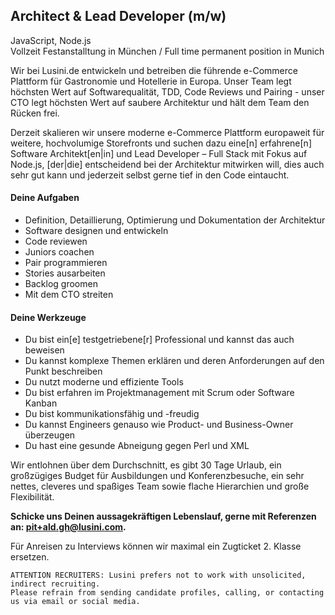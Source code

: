 ## Architect & Lead Developer (m/w)
JavaScript, Node.js  
Vollzeit Festanstalltung in München / Full time permanent position in Munich

Wir bei Lusini.de entwickeln und betreiben die führende e-Commerce Plattform für Gastronomie und Hotellerie in Europa. Unser Team legt höchsten Wert auf Softwarequalität, TDD, Code Reviews und Pairing - unser CTO legt höchsten Wert auf saubere Architektur und hält dem Team den Rücken frei.

Derzeit skalieren wir unsere moderne e-Commerce Plattform europaweit für weitere, hochvolumige Storefronts und suchen dazu eine[n] erfahrene[n] Software Architekt[en|in] und Lead Developer – Full Stack mit Fokus auf Node.js, [der|die] entscheidend bei der Architektur mitwirken will, dies auch sehr gut kann und jederzeit selbst gerne tief in den Code eintaucht.

#### Deine Aufgaben
* Definition, Detaillierung, Optimierung und Dokumentation der Architektur
* Software designen und entwickeln
* Code reviewen
* Juniors coachen
* Pair programmieren
* Stories ausarbeiten
* Backlog groomen
* Mit dem CTO streiten

#### Deine Werkzeuge
* Du bist ein[e] testgetriebene[r] Professional und kannst das auch beweisen
* Du kannst komplexe Themen erklären und deren Anforderungen auf den Punkt beschreiben
* Du nutzt moderne und effiziente Tools
* Du bist erfahren im Projektmanagement mit Scrum oder Software Kanban
* Du bist kommunikationsfähig und -freudig
* Du kannst Engineers genauso wie Product- und Business-Owner überzeugen
* Du hast eine gesunde Abneigung gegen Perl und XML

Wir entlohnen über dem Durchschnitt, es gibt 30 Tage Urlaub, ein großzügiges Budget für Ausbildungen und Konferenzbesuche, ein sehr nettes, cleveres und spaßiges Team sowie flache Hierarchien und große Flexibilität.

**Schicke uns Deinen aussagekräftigen Lebenslauf, gerne mit Referenzen an:
pit+ald.gh@lusini.com.**

Für Anreisen zu Interviews können wir maximal ein Zugticket 2. Klasse ersetzen.  

```
ATTENTION RECRUITERS: Lusini prefers not to work with unsolicited, indirect recruiting.
Please refrain from sending candidate profiles, calling, or contacting us via email or social media.
```